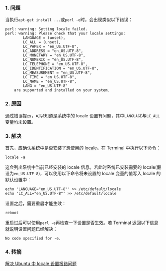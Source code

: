 ### 1. 问题

当执行`apt-get install ...`或`perl -e`时，会出现类似以下错误：

```
perl: warning: Setting locale failed.
perl: warning: Please check that your locale settings:
        LANGUAGE = (unset),
        LC_ALL = (unset),
        LC_PAPER = "en_US.UTF-8",
        LC_ADDRESS = "en_US.UTF-8",
        LC_MONETARY = "en_US.UTF-8",
        LC_NUMERIC = "en_US.UTF-8",
        LC_TELEPHONE = "en_US.UTF-8",
        LC_IDENTIFICATION = "en_US.UTF-8",
        LC_MEASUREMENT = "en_US.UTF-8",
        LC_TIME = "en_US.UTF-8",
        LC_NAME = "en_US.UTF-8",
        LANG = "en_US.UTF-8"
    are supported and installed on your system.
```

### 2. 原因

通过错误提示，可以知道是系统中的 locale 设置有问题，其中`LANGUAGE`与`LC_ALL`变量均未设置。

### 3. 解决

首先，应确认系统中是否安装了想使用的 locale。在 Terminal 中执行以下命令：

```shell
locale -a
```

这会列出系统中当前已经安装的 locale 信息。若此时系统已安装需要的 locale(假设为`en_US.UTF-8`)，可以使用以下命令将未设置的 locale 变量的值写入 locale 的默认设置中：

```shell
echo 'LANGUAGE="en_US.UTF-8"' >> /etc/default/locale
echo 'LC_ALL="en_US.UTF-8"' >> /etc/default/locale
```

设置之后，需要重启才能生效：

```shell
reboot
```

重启过后可以使用`perl -e`再检查一下设置是否生效。若 Terminal 返回以下信息就说明设置问题已经解决：

```
No code specified for -e.
```

### 4. 转摘

[解决 Ubuntu 中 locale 设置报错问题](https://zhuanlan.zhihu.com/p/39576063)

